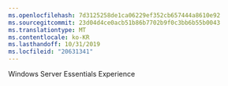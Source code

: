 ```yaml
---
ms.openlocfilehash: 7d3125258de1ca06229ef352cb657444a8610e92
ms.sourcegitcommit: 23d04d4ce0acb51b86b7702b9f0c3bb6b55b0043
ms.translationtype: MT
ms.contentlocale: ko-KR
ms.lasthandoff: 10/31/2019
ms.locfileid: "20631341"
---
```

<Token xmlns:xlink="http://www.w3.org/1999/xlink">Windows Server Essentials Experience</Token>